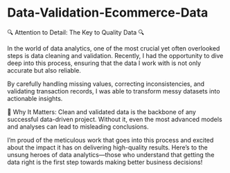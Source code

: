 # Data-Validation-Ecommerce-Data


🔍 Attention to Detail: The Key to Quality Data 🔍

In the world of data analytics, one of the most crucial yet often overlooked steps is data cleaning and validation. Recently, I had the opportunity to dive deep into this process, ensuring that the data I work with is not only accurate but also reliable.

By carefully handling missing values, correcting inconsistencies, and validating transaction records, I was able to transform messy datasets into actionable insights.

🌟 Why It Matters: Clean and validated data is the backbone of any successful data-driven project. Without it, even the most advanced models and analyses can lead to misleading conclusions.

I’m proud of the meticulous work that goes into this process and excited about the impact it has on delivering high-quality results. Here’s to the unsung heroes of data analytics—those who understand that getting the data right is the first step towards making better business decisions!
